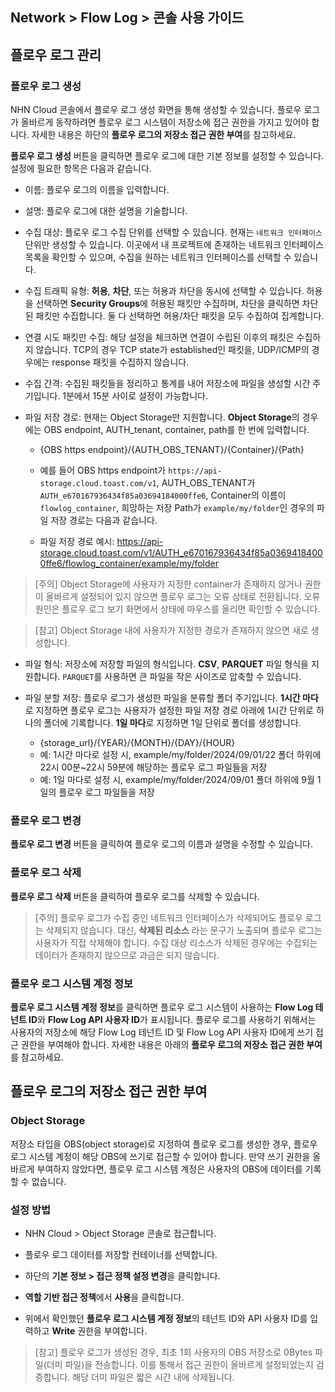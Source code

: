 ## Network > Flow Log > 콘솔 사용 가이드

## 플로우 로그 관리
### 플로우 로그 생성
NHN Cloud 콘솔에서 플로우 로그 생성 화면을 통해 생성할 수 있습니다. 플로우 로그가 올바르게 동작하려면 플로우 로그 시스템이 저장소에 접근 권한을 가지고 있어야 합니다. 자세한 내용은 하단의 **플로우 로그의 저장소 접근 권한 부여**를 참고하세요.


**플로우 로그 생성** 버튼을 클릭하면 플로우 로그에 대한 기본 정보를 설정할 수 있습니다. 설정에 필요한 항목은 다음과 같습니다.


* 이름: 플로우 로그의 이름을 입력합니다.
* 설명: 플로우 로그에 대한 설명을 기술합니다.
* 수집 대상: 플로우 로그 수집 단위를 선택할 수 있습니다. 현재는 `네트워크 인터페이스` 단위만 생성할 수 있습니다. 이곳에서 내 프로젝트에 존재하는 네트워크 인터페이스 목록을 확인할 수 있으며, 수집을 원하는 네트워크 인터페이스를 선택할 수 있습니다.
* 수집 트래픽 유형: **허용**, **차단**, 또는 허용과 차단을 동시에 선택할 수 있습니다. 허용을 선택하면 **Security Groups**에 허용된 패킷만 수집하며, 차단을 클릭하면 차단된 패킷만 수집합니다. 둘 다 선택하면 허용/차단 패킷을 모두 수집하여 집계합니다.

* 연결 시도 패킷만 수집: 해당 설정을 체크하면 연결이 수립된 이후의 패킷은 수집하지 않습니다. TCP의 경우 TCP state가 established인 패킷을, UDP/ICMP의 경우에는 response 패킷을 수집하지 않습니다.
* 수집 간격: 수집된 패킷들을 정리하고 통계를 내어 저장소에 파일을 생성할 시간 주기입니다. 1분에서 15분 사이로 설정이 가능합니다. 
* 파일 저장 경로: 현재는 Object Storage만 지원합니다. **Object Storage**의 경우에는 OBS endpoint, AUTH_tenant, container, path를 한 번에 입력합니다.
    * {OBS https endpoint}/{AUTH_OBS_TENANT}/{Container}/{Path}
    * 예를 들어 OBS https endpoint가 `https://api-storage.cloud.toast.com/v1`, AUTH_OBS_TENANT가 `AUTH_e670167936434f85a03694184000ffe6`, Container의 이름이 `flowlog_container`, 희망하는 저장 Path가 `example/my/folder`인 경우의 파일 저장 경로는 다음과 같습니다.

    * 파일 저장 경로 예시: https://api-storage.cloud.toast.com/v1/AUTH_e670167936434f85a03694184000ffe6/flowlog_container/example/my/folder


> [주의] Object Storage에 사용자가 지정한 container가 존재하지 않거나 권한이 올바르게 설정되어 있지 않으면 플로우 로그는 오류 상태로 전환됩니다. 오류 원인은 플로우 로그 보기 화면에서 상태에 마우스를 올리면 확인할 수 있습니다.

 
> [참고] Object Storage 내에 사용자가 지정한 경로가 존재하지 않으면 새로 생성합니다.


* 파일 형식: 저장소에 저장할 파일의 형식입니다. **CSV**, **PARQUET** 파일 형식을 지원합니다. `PARQUET`를 사용하면 큰 파일을 작은 사이즈로 압축할 수 있습니다.

* 파일 분할 저장: 플로우 로그가 생성한 파일을 분류할 폴더 주기입니다. **1시간 마다**로 지정하면 플로우 로그는 사용자가 설정한 파일 저장 경로 아래에 1시간 단위로 하나의 폴더에 기록합니다. **1일 마다**로 지정하면 1일 단위로 폴더를 생성합니다.

    * {storage_url}/{YEAR}/{MONTH}/{DAY}/{HOUR}
    * 예: 1시간 마다로 설정 시, example/my/folder/2024/09/01/22 폴더 하위에 22시 00분~22시 59분에 해당하는 플로우 로그 파일들을 저장
    * 예: 1일 마다로 설정 시, example/my/folder/2024/09/01 폴더 하위에 9월 1일의 플로우 로그 파일들을 저장


### 플로우 로그 변경
**플로우 로그 변경** 버튼을 클릭하여 플로우 로그의 이름과 설명을 수정할 수 있습니다.

### 플로우 로그 삭제
**플로우 로그 삭제** 버튼을 클릭하여 플로우 로그를 삭제할 수 있습니다.

> [주의] 플로우 로그가 수집 중인 네트워크 인터페이스가 삭제되어도 플로우 로그는 삭제되지 않습니다. 대신, **삭제된 리소스** 라는 문구가 노출되며 플로우 로그는 사용자가 직접 삭제해야 합니다. 
> 수집 대상 리소스가 삭제된 경우에는 수집되는 데이터가 존재하지 않으므로 과금은 되지 않습니다.

### 플로우 로그 시스템 계정 정보
**플로우 로그 시스템 계정 정보**를 클릭하면 플로우 로그 시스템이 사용하는 **Flow Log 테넌트 ID**와 **Flow Log API 사용자 ID**가 표시됩니다. 플로우 로그를 사용하기 위해서는 사용자의 저장소에 해당 Flow Log 테넌트 ID 및 Flow Log API 사용자 ID에게 쓰기 접근 권한을 부여해야 합니다. 자세한 내용은 아래의 **플로우 로그의 저장소 접근 권한 부여**를 참고하세요.




## 플로우 로그의 저장소 접근 권한 부여
### Object Storage
저장소 타입을 OBS(object storage)로 지정하여 플로우 로그를 생성한 경우, 플로우 로그 시스템 계정이 해당 OBS에 쓰기로 접근할 수 있어야 합니다. 만약 쓰기 권한을 올바르게 부여하지 않았다면, 플로우 로그 시스템 계정은 사용자의 OBS에 데이터를 기록할 수 없습니다.


### 설정 방법

* NHN Cloud > Object Storage 콘솔로 접근합니다.

* 플로우 로그 데이터를 저장할 컨테이너를 선택합니다.
* 하단의 **기본 정보 > 접근 정책 설정 변경**을 클릭합니다.

* **역할 기반 접근 정책**에서 **사용**을 클릭합니다.
* 위에서 확인했던 **플로우 로그 시스템 계정 정보**의 테넌트 ID와 API 사용자 ID를 입력하고 **Write** 권한을 부여합니다.

> [참고] 플로우 로그가 생성된 경우, 최초 1회 사용자의 OBS 저장소로 0Bytes 파일(더미 파일)을 전송합니다. 이를 통해서 접근 권한이 올바르게 설정되었는지 검증합니다. 해당 더미 파일은 짧은 시간 내에 삭제됩니다.

